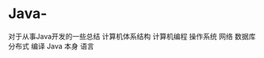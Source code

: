 # Java-
对于从事Java开发的一些总结
     计算机体系结构
     计算机编程
     操作系统
     网络
     数据库
     分布式
     编译
     Java 本身
     语言
